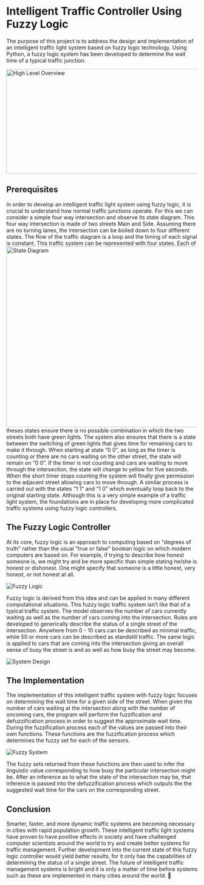 # Intelligent Traffic Controller Using Fuzzy Logic

The purpose of this project is to address the design and implementation of an intelligent traffic light system based on fuzzy logic technology. Using Python, a fuzzy logic system has been developed to determine the wait time of a typical traffic junction.

<a target="_blank"><img width="950" height="275" src="https://raw.githubusercontent.com/ctlong12/TrafficControllerFuzzyLogic/master/images/traffic-lights.png" align = "center" border="0" alt="High Level Overview"></a>

## Prerequisites

In order to develop an intelligent traffic light system using fuzzy logic, it is crucial to understand how normal traffic junctions operate. For this we can consider a simple four way intersection and observe its state diagram.  This four way intersection is made of two streets Main and Side. Assuming there are no turning lanes, the intersection can be boiled down to four different states. The flow of the traffic diagram is a loop and the timing of each signal is constant.<a target="_blank"><img align="right" width="525" height="475" src="https://raw.githubusercontent.com/ctlong12/TrafficControllerFuzzyLogic/master/images/state-diagram.png" border="0" alt="State Diagram"></a> This traffic system can be represented with four states. Each of theses states ensure there is no possible combination in which the two streets both have green lights. The system also ensures that there is a state between the switching of green lights that gives time for remaining cars to make it through. When starting at state “0 0”, as long as the timer is counting or there are no cars waiting on the other street, the state will remain on “0 0”. If the timer is not counting and cars are waiting to move through the intersection, the state will change to yellow for five seconds. When the short timer stops counting the system will finally give permission to the adjacent street allowing cars to move through. A similar process is carried out with the states “1 1” and “1 0” which eventually loop back to the original starting state. Although this is a very simple example of a traffic light system, the foundations are in place for developing more complicated traffic systems using fuzzy logic controllers. 

## The Fuzzy Logic Controller

At its core, fuzzy logic is an approach to computing based on "degrees of truth" rather than the usual "true or false" boolean logic on which modern computers are based on. For example, if trying to describe how honest someone is, we might try and be more specific than simple stating he/she is honest or dishonest. One might specify that someone is a little honest, very honest, or not honest at all. 

<a target="_blank"><img src="https://raw.githubusercontent.com/ctlong12/TrafficControllerFuzzyLogic/master/images/fuzzy-graphs.png" border="0" alt="Fuzzy Logic"></a>

Fuzzy logic is derived from this idea and can be applied in many different computational situations. This fuzzy logic traffic system isn’t like that of a typical traffic system. The model observes the number of cars currently waiting as well as the number of cars coming into the intersection. Rules are developed to generically describe the status of a single street of the intersection. Anywhere from 0 - 10 cars can be described as minimal traffic, while 50 or more cars can be described as standstill traffic. The same logic is applied to cars that are coming into the intersection giving an overall sense of busy the street is and as well as how busy the street may become. 

<a target="_blank"><img src="http://i65.tinypic.com/2z4zkwh.png" border="0" alt="System Design"></a>

## The Implementation

The implementation of this intelligent traffic system with fuzzy logic focuses on determining the wait time for a given side of the street. When given the number of cars waiting at the intersection along with the number of oncoming cars, the program will perform the fuzzification and defuzzification process in order to suggest the approximate wait time. During the fuzzification process each of the values are passed into their own functions. These functions are the fuzzification process which determines the fuzzy set for each of the sensors. 

<a target="_blank"><img src="https://raw.githubusercontent.com/ctlong12/TrafficControllerFuzzyLogic/master/images/fuzzy-engine.png" border="0" alt="Fuzzy System"></a>

The fuzzy sets returned from these functions are then used to infer the linguistic value corresponding to how busy the particular intersection might be. After an inference as to what the state of the intersection may be, that inference is passed into the defuzzification process which outputs the the suggested wait time for the cars on the corresponding street.

## Conclusion

Smarter, faster, and more dynamic traffic systems are becoming necessary in cities with rapid population growth. These intelligent traffic light systems have proven to have positive effects in society and have challenged computer scientists around the world to try and create better systems for traffic management. Further development into the current state of this fuzzy logic controller would yield better results, for it only has the capabilities of determining the status of a single street. The future of intelligent traffic management systems is bright and it is only a matter of time before systems such as these are implemented in many cities around the world. 

